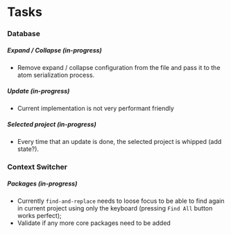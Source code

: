 # Tasks

### Database

##### Expand / Collapse (*in-progress*)

- Remove expand / collapse configuration from the file and pass it to the atom serialization process.

##### Update (*in-progress*)

- Current implementation is not very performant friendly

##### Selected project (*in-progress*)

- Every time that an update is done, the selected project is whipped (add state?).

### Context Switcher

##### Packages (*in-progress*)

- Currently `find-and-replace` needs to loose focus to be able to find again in current project using only the keyboard (pressing `Find All` button works perfect);
- Validate if any more core packages need to be added
